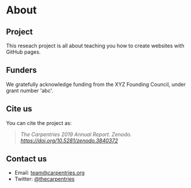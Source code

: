# About

## Project
This reseach project is all about teaching you how to create websites with GitHub pages.

## Funders
We gratefully acknowledge funding from the XYZ Founding Council, under grant number 'abc'.

## Cite us
You can cite the project as:

> *The Carpentries 2019 Annual Report. Zenodo. https://doi.org/10.5281/zenodo.3840372*

## Contact us

- Email: [team@carpentries.org](mailto:team@carpentries.org)
- Twitter: [@thecarpentries](https://twitter.com/thecarpentries)
